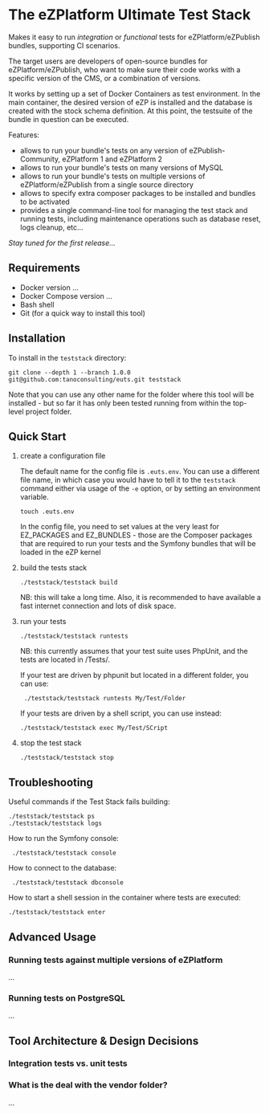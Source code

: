 The eZPlatform Ultimate Test Stack
==================================

Makes it easy to run _integration_ or _functional_ tests for eZPlatform/eZPublish bundles, supporting CI scenarios.

The target users are developers of open-source bundles for eZPlatform/eZPublish, who want to make sure their code works
with a specific version of the CMS, or a combination of versions.

It works by setting up a set of Docker Containers as test environment. In the main container, the desired version of eZP
is installed and the database is created with the stock schema definition. At this point, the testsuite of the bundle in
question can be executed.

Features:

* allows to run your bundle's tests on any version of eZPublish-Community, eZPlatform 1 and eZPlatform 2
* allows to run your bundle's tests on many versions of MySQL
* allows to run your bundle's tests on multiple versions of eZPlatform/eZPublish from a single source directory
* allows to specify extra composer packages to be installed and bundles to be activated
* provides a single command-line tool for managing the test stack and running tests, including maintenance operations
  such as database reset, logs cleanup, etc...

_Stay tuned for the first release..._

Requirements
------------

* Docker version ...
* Docker Compose version ...
* Bash shell
* Git (for a quick way to install this tool)

Installation
------------

To install in the `teststack` directory:

    git clone --depth 1 --branch 1.0.0 git@github.com:tanoconsulting/euts.git teststack

Note that you can use any other name for the folder where this tool will be installed - but so far it has only been
tested running from within the top-level project folder.

Quick Start
-----------

1. create a configuration file

   The default name for the config file is `.euts.env`. You can use a different file name, in which case you would
   have to tell it to the `teststack` command either via usage of the `-e` option, or by setting an environment
   variable.

       touch .euts.env

   In the config file, you need to set values at the very least for EZ_PACKAGES and EZ_BUNDLES - those are the Composer
   packages that are required to run your tests and the Symfony bundles that will be loaded in the eZP kernel

2. build the tests stack

       ./teststack/teststack build

   NB: this will take a long time. Also, it is recommended to have available a fast internet connection and lots of disk
   space.

3. run your tests

       ./teststack/teststack runtests

   NB: this currently assumes that your test suite uses PhpUnit, and the tests are located in /Tests/.

   If your test are driven by phpunit but located in a different folder, you can use:

        ./teststack/teststack runtests My/Test/Folder

   If your tests are driven by a shell script, you can use instead:

       ./teststack/teststack exec My/Test/SCript

4. stop the test stack

       ./teststack/teststack stop

Troubleshooting
---------------

Useful commands if the Test Stack fails building:

    ./teststack/teststack ps
    ./teststack/teststack logs

How to run the Symfony console:

     ./teststack/teststack console

How to connect to the database:

     ./teststack/teststack dbconsole

How to start a shell session in the container where tests are executed:

    ./teststack/teststack enter

Advanced Usage
--------------

### Running tests against multiple versions of eZPlatform

...

### Running tests on PostgreSQL

...

Tool Architecture & Design Decisions
------------------------------------

### Integration tests vs. unit tests

### What is the deal with the vendor folder?

...
